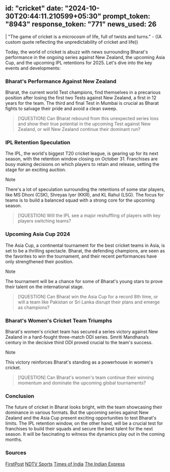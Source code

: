 
id: "cricket"
date: "2024-10-30T20:44:11.210599+05:30"
prompt_token: "8943"
response_token: "771"
news_used: 26
------
| "The game of cricket is a microcosm of life, full of twists and turns." -  ((A custom quote reflecting the unpredictability of cricket and life))

Today, the world of cricket is abuzz with news surrounding Bharat's performance in the ongoing series against New Zealand, the upcoming Asia Cup, and the upcoming IPL retentions for 2025.  Let's dive into the key events and developments:

###  Bharat's Performance Against New Zealand

Bharat, the current world Test champions, find themselves in a precarious position after losing the first two Tests against New Zealand, a first in 12 years for the team. The third and final Test in Mumbai is crucial as Bharat fights to salvage their pride and avoid a clean sweep.  

> [!QUESTION]
> Can Bharat rebound from this unexpected series loss and show their true potential in the upcoming Test against New Zealand, or will New Zealand continue their dominant run?

###  IPL Retention Speculation

The IPL, the world's biggest T20 cricket league, is gearing up for its next season, with the retention window closing on October 31.  Franchises are busy making decisions on which players to retain and release, setting the stage for an exciting auction. 

> [!NOTE] 
> There's a lot of speculation surrounding the retentions of some star players, like MS Dhoni (CSK),  Shreyas Iyer (KKR), and KL Rahul (LSG). The focus for teams is to build a balanced squad with a strong core for the upcoming season. 

> [!QUESTION]
> Will the IPL see a major reshuffling of players with key players switching teams? 

###  Upcoming Asia Cup 2024

The Asia Cup, a continental tournament for the best cricket teams in Asia, is set to be a thrilling spectacle. Bharat, the defending champions, are seen as the favorites to win the tournament, and their recent performances have only strengthened their position. 

> [!NOTE] 
>  The tournament will be a chance for some of Bharat's young stars to prove their talent on the international stage.  

> [!QUESTION] 
>  Can Bharat win the Asia Cup for a record 8th time, or will a team like Pakistan or Sri Lanka disrupt their plans and emerge as champions?

###  Bharat's Women's Cricket Team Triumphs

Bharat's women's cricket team has secured a series victory against New Zealand in a hard-fought three-match ODI series.  Smriti Mandhana’s century in the decisive third ODI proved crucial to the team's success. 

> [!NOTE]  
> This victory reinforces Bharat's standing as a powerhouse in women's cricket. 

> [!QUESTION] 
> Can Bharat's women's team continue their winning momentum and dominate the upcoming global tournaments?

###  Conclusion 

The future of cricket in Bharat looks bright, with the team showcasing their dominance in various formats.  But the upcoming series against New Zealand and the Asia Cup present exciting opportunities to test Bharat's limits.  The IPL retention window, on the other hand, will be a crucial test for franchises to build their squads and secure the best talent for the next season. It will be fascinating to witness the dynamics play out in the coming months.


### Sources

[FirstPost](https://www.firstpost.com/)
[NDTV Sports](https://sports.ndtv.com/)
[Times of India](https://timesofindia.indiatimes.com/)
[The Indian Express](https://indianexpress.com/)

